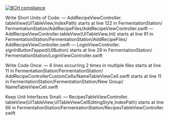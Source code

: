 [![BCH compliance](https://bettercodehub.com/edge/badge/giovkast/Native_app_studio_final_app?branch=master)](https://bettercodehub.com/)

Write Short Units of Code:
  — AddRecipeViewController.​tableView(UITableView,​IndexPath)
      starts at line 122 in FermentationStation/​FermentationStation/​AddRecipeFiles/​AddRecipeViewController.​swift
  — AddRecipeViewController.​tableView(UITableView,​Int)
      starts at line 91 in FermentationStation/​FermentationStation/​AddRecipeFiles/​AddRecipeViewController.​swift
  — LoginViewController.​signInButtonTapped(UIButton)
      starts at line 29 in FermentationStation/​FermentationStation/​LoginViewController.​swift

Write Code Once:
  — 6 lines occurring 2 times in multiple files
      starts at line 11 in FermentationStation/​FermentationStation/​AddRecipeControllerCustomCells/​NameTableViewCell.​swift
      starts at line 11 in FermentationStation/​FermentationStation/​New Group/​NameTableViewCell.​swift

Keep Unit Interfaces Small:
  — RecipesTableViewController.​tableView(UITableView,​UITableViewCellEditingStyle,​IndexPath)
      starts at line 66 in FermentationStation/​FermentationStation/​RecipesTableViewController.​swift
